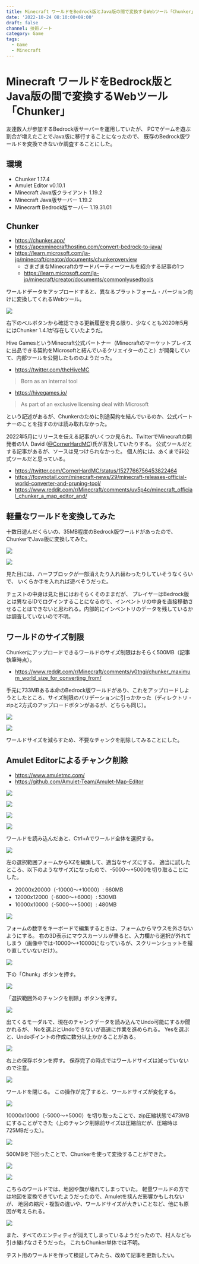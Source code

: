 ```yaml
---
title: Minecraft ワールドをBedrock版とJava版の間で変換するWebツール「Chunker」
date: '2022-10-24 08:10:00+09:00'
draft: false
channel: 技術ノート
category: Game
tags:
  - Game
  - Minecraft
---
```

# Minecraft ワールドをBedrock版とJava版の間で変換するWebツール「Chunker」

友達数人が参加するBedrock版サーバーを運用していたが、
PCでゲームを遊ぶ割合が増えたことでJava版に移行することになったので、
既存のBedrock版ワールドを変換できないか調査することにした。

## 環境

- Chunker 1.17.4
- Amulet Editor v0.10.1
- Minecraft Java版クライアント 1.19.2
- Minecraft Java版サーバー 1.19.2
- Minecrarft Bedrock版サーバー 1.19.31.01

## Chunker

- <https://chunker.app/>
- <https://apexminecrafthosting.com/convert-bedrock-to-java/>
- <https://learn.microsoft.com/ja-jp/minecraft/creator/documents/chunkeroverview>
    - さまざまなMinecraftのサードパーティーツールを紹介する記事の1つ
    - <https://learn.microsoft.com/ja-jp/minecraft/creator/documents/commonlyusedtools>

ワールドデータをアップロードすると、異なるプラットフォーム・バージョン向けに変換してくれるWebツール。

![](images/chunker_start.png)

右下のベルボタンから確認できる更新履歴を見る限り、少なくとも2020年5月にはChunker 1.4.1が存在していたようだ。

Hive GamesというMinecraft公式パートナー（Minecraftのマーケットプレイスに出品できる契約をMicrosoftと結んでいるクリエイターのこと）が開発していて、内部ツールを公開したもののようだった。

- <https://twitter.com/theHiveMC>

> Born as an internal tool

- <https://hivegames.io/>

> As part of an exclusive licensing deal with Microsoft

という記述があるが、Chunkerのために別途契約を結んでいるのか、公式パートナーのことを指すのかは読み取れなかった。

2022年5月にリリースを伝える記事がいくつか見られ、TwitterでMinecraftの開発者の1人 David ([@CornerHardMC](https://twitter.com/CornerHardMC))氏が言及していたりする。
公式ツールだとする記事があるが、ソースは見つけられなかった。
個人的には、あくまで非公式ツールだと思っている。

- <https://twitter.com/CornerHardMC/status/1527766756453822464>
- <https://foxynotail.com/minecraft-news/29/minecraft-releases-official-world-converter-and-pruning-tool/>
- <https://www.reddit.com/r/Minecraft/comments/uv5p4c/minecraft_official_chunker_a_map_editor_and/>


## 軽量なワールドを変換してみた

十数日遊んだくらいの、35MB程度のBedrock版ワールドがあったので、ChunkerでJava版に変換してみた。

![](images/liteworld_map.png)

![](images/liteworld_half_block.png)

見た目には、ハーフブロックが一部消えたり入れ替わったりしていそうなくらいで、
いくらか手を入れれば遊べそうだった。

チェストの中身は見た目にはおそらくそのままだが、
プレイヤーはBedrock版とは異なるIDでログインすることになるので、インベントリの中身を直接移動させることはできないと思われる。内部的にインベントリのデータを残しているかは調査していないので不明。

## ワールドのサイズ制限

Chunkerにアップロードできるワールドのサイズ制限はおそらく500MB（記事執筆時点）。

- <https://www.reddit.com/r/Minecraft/comments/y0tngi/chunker_maximum_world_size_for_converting_from/>

手元に733MBある本命のBedrock版ワールドがあり、これをアップロードしようとしたところ、サイズ制限のバリデーションに引っかかった（ディレクトリ・zipと2方式のアップロードボタンがあるが、どちらも同じ）。

![](images/chunker_733mb.png)

![](images/chunker_size_limit.png)

ワールドサイズを減らすため、不要なチャンクを削除してみることにした。

## Amulet Editorによるチャンク削除

- <https://www.amuletmc.com/>
- <https://github.com/Amulet-Team/Amulet-Map-Editor>

![](images/amulet_start.png)

![](images/amulet_load_world.png)

![](images/amulet_loaded.png)

![](images/amulet_3d_editor.png)

ワールドを読み込んだあと、Ctrl+Aでワールド全体を選択する。

![](images/amulet_all_selected.png)

左の選択範囲フォームからXZを編集して、適当なサイズにする。
適当に試したところ、以下のようなサイズになったので、-5000～+5000を切り取ることにした。

- 20000x20000（-10000～+10000）: 660MB
- 12000x12000（-6000～+6000）: 530MB
- 10000x10000（-5000～+5000）: 480MB

![](images/amulet_selection_edit.png)

フォームの数字をキーボードで編集するときは、フォームからマウスを外さないようにする。
右の3D表示にマウスカーソルが乗ると、入力欄から選択が外れてしまう（画像中では-10000～+10000になっているが、スクリーンショットを撮り直していないだけ）。

![](images/amulet_selection_edited.png)

下の「Chunk」ボタンを押す。

![](images/amulet_chunk.png)

「選択範囲外のチャンクを削除」ボタンを押す。

![](images/amulet_chunk_delete_unselected.png)

出てくるモーダルで、現在のチャンクデータを読み込んでUndo可能にするか聞かれるが、
Noを選ぶとUndoできないが高速に作業を進められる。
Yesを選ぶと、Undoポイントの作成に数分以上かかることがある。

![](images/amulet_chunk_undo.png)

右上の保存ボタンを押す。
保存完了の時点ではワールドサイズは減っていないので注意。

![](images/amulet_save.png)

ワールドを閉じる。
この操作が完了すると、ワールドサイズが変化する。

![](images/amulet_close.png)

10000x10000（-5000～+5000）を切り取ったことで、zip圧縮状態で473MBにすることができた（上のチャンク削除前サイズは圧縮前だが、圧縮時は725MBだった）。

![](images/chunker_473mb.png)

500MBを下回ったことで、Chunkerを使って変換することができた。

![](images/chunker_converting.png)

![](images/chunker_ready_to_download.png)

こちらのワールドでは、地図や旗が壊れてしまっていた。
軽量ワールドの方では地図を変換できていたようだったので、Amuletを挟んだ影響かもしれないが、
地図の縮尺・複製の違いや、ワールドサイズが大きいことなど、他にも原因が考えられる。

![](images/heavyworld_banner.png)

また、すべてのエンティティが消えてしまっているようだったので、村人なども引き継げなさそうだった。
これもChunker単体では不明。

テスト用のワールドを作って検証してみたら、改めて記事を更新したい。
